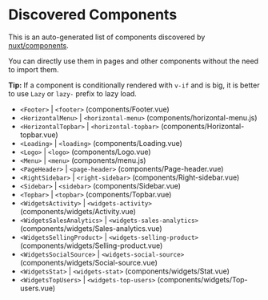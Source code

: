 # Discovered Components

This is an auto-generated list of components discovered by [nuxt/components](https://github.com/nuxt/components).

You can directly use them in pages and other components without the need to import them.

**Tip:** If a component is conditionally rendered with `v-if` and is big, it is better to use `Lazy` or `lazy-` prefix to lazy load.

- `<Footer>` | `<footer>` (components/Footer.vue)
- `<HorizontalMenu>` | `<horizontal-menu>` (components/horizontal-menu.js)
- `<HorizontalTopbar>` | `<horizontal-topbar>` (components/Horizontal-topbar.vue)
- `<Loading>` | `<loading>` (components/Loading.vue)
- `<Logo>` | `<logo>` (components/Logo.vue)
- `<Menu>` | `<menu>` (components/menu.js)
- `<PageHeader>` | `<page-header>` (components/Page-header.vue)
- `<RightSidebar>` | `<right-sidebar>` (components/Right-sidebar.vue)
- `<Sidebar>` | `<sidebar>` (components/Sidebar.vue)
- `<Topbar>` | `<topbar>` (components/Topbar.vue)
- `<WidgetsActivity>` | `<widgets-activity>` (components/widgets/Activity.vue)
- `<WidgetsSalesAnalytics>` | `<widgets-sales-analytics>` (components/widgets/Sales-analytics.vue)
- `<WidgetsSellingProduct>` | `<widgets-selling-product>` (components/widgets/Selling-product.vue)
- `<WidgetsSocialSource>` | `<widgets-social-source>` (components/widgets/Social-source.vue)
- `<WidgetsStat>` | `<widgets-stat>` (components/widgets/Stat.vue)
- `<WidgetsTopUsers>` | `<widgets-top-users>` (components/widgets/Top-users.vue)

